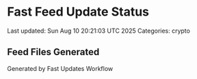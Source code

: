 # Fast Feed Update Status
Last updated: Sun Aug 10 20:21:03 UTC 2025
Categories: crypto

## Feed Files Generated

Generated by Fast Updates Workflow
